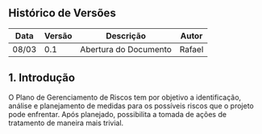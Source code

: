 ## Histórico de Versões

Data|Versão|Descrição|Autor
-|-|-|-
08/03|0.1|Abertura do Documento |Rafael|

## 1. Introdução

O Plano de Gerenciamento de Riscos tem por objetivo a identificação, análise e planejamento de medidas para os possíveis riscos que o projeto pode enfrentar. Após planejado, possibilita a tomada de ações de tratamento de maneira mais trivial.